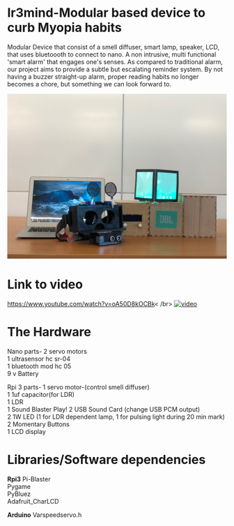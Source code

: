 # Ir3mind-Modular based device to curb Myopia habits
Modular Device that consist of a smell diffuser, smart lamp, speaker, LCD, that uses bluetoooth to connect to nano. A non intrusive, multi functional 'smart alarm' that engages one's senses. As compared to traditional alarm, our project aims to provide a subtle but escalating reminder system. By not having a buzzer straight-up alarm, proper reading habits no longer becomes a chore, but something we can look forward to.

![alt text](https://github.com/HoJinKind/Ir3mind-Modular-based-device-to-curb-Myopia-habits/blob/master/complete.jpg)
# Link to video 
https://www.youtube.com/watch?v=oA50D8kOCBk< /br>
[![video](https://img.youtube.com/vi/oA50D8kOCBk/0.jpg)](https://www.youtube.com/watch?v=oA50D8kOCBk)
# The Hardware
Nano parts-
2 servo motors <br />
1 ultrasensor hc sr-04<br />
1 bluetooth mod hc 05<br />
9 v Battery<br />

Rpi 3 parts-
1 servo motor-(control smell diffuser) <br />
1 1uf capacitor(for LDR)<br />
1 LDR<br />
1 Sound Blaster Play! 2 USB Sound Card (change USB PCM output)<br />
2  1W LED (1 for LDR dependent lamp, 1 for pulsing light during 20 min mark)<br />
2 Momentary Buttons<br />
1 LCD display<br />


# Libraries/Software dependencies
**Rpi3**
Pi-Blaster<br />
Pygame<br />
PyBluez<br />
Adafruit_CharLCD<br />

**Arduino**
Varspeedservo.h
